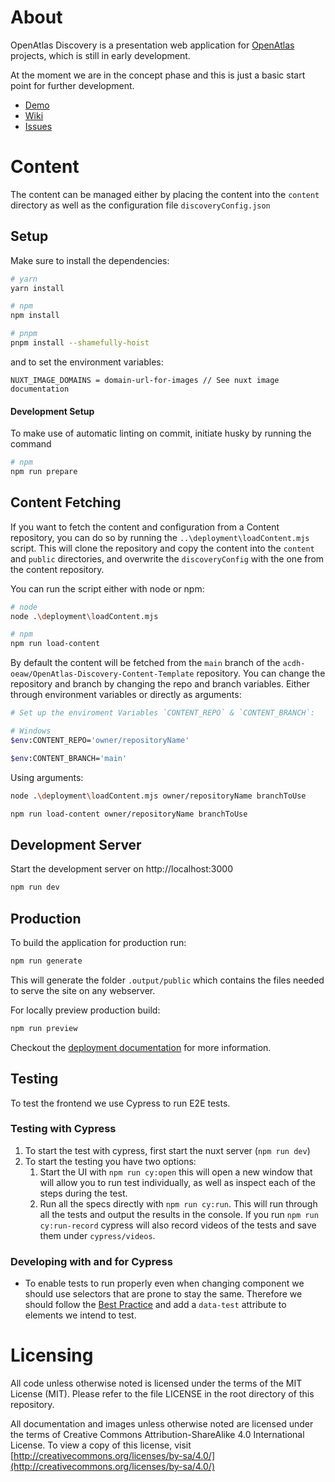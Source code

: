 # About

OpenAtlas Discovery is a presentation web application for
[OpenAtlas](https://openatlas.eu) projects,
which is still in early development.

At the moment we are in the concept phase and this is just a basic start point
for further development.
* [Demo](https://frontend-demo-dev.openatlas.eu/)
* [Wiki](https://redmine.openatlas.eu/projects/openatlas-discovery/wiki/Wiki)
* [Issues](https://redmine.openatlas.eu/projects/openatlas-discovery/issues)

# Content
The content can be managed either by placing the content into the `content` directory as well as the configuration file `discoveryConfig.json`

## Setup
Make sure to install the dependencies:

```bash
# yarn
yarn install

# npm
npm install

# pnpm
pnpm install --shamefully-hoist
```

and to set the environment variables:

```
NUXT_IMAGE_DOMAINS = domain-url-for-images // See nuxt image documentation
```

#### Development Setup
To make use of automatic linting on commit, initiate husky by running the command

```bash
# npm
npm run prepare
```

## Content Fetching

If you want to fetch the content and configuration from a Content repository, you can do so by running the `..\deployment\loadContent.mjs` script. This will clone the repository and copy the content into the `content` and `public` directories, and overwrite the `discoveryConfig` with the one from the content repository.

You can run the script either with node or npm:

```bash
# node
node .\deployment\loadContent.mjs

# npm
npm run load-content
```


By default the content will be fetched from the `main` branch of the `acdh-oeaw/OpenAtlas-Discovery-Content-Template` repository. You can change the repository and branch by changing the repo and branch variables. Either through environment variables or directly as arguments:

```bash
# Set up the enviroment Variables `CONTENT_REPO` & `CONTENT_BRANCH`:

# Windows
$env:CONTENT_REPO='owner/repositoryName'

$env:CONTENT_BRANCH='main'
```

Using arguments:

```bash
node .\deployment\loadContent.mjs owner/repositoryName branchToUse

npm run load-content owner/repositoryName branchToUse
```


## Development Server
Start the development server on http://localhost:3000

```bash
npm run dev
```

## Production
To build the application for production run:

```bash
npm run generate
```
This will generate the folder `.output/public` which contains the files needed to serve the site on any webserver.

For locally preview production build:
```bash
npm run preview
```

Checkout the [deployment documentation](https://nuxt.com/docs/getting-started/deployment#deployment)
for more information.

## Testing

To test the frontend we use Cypress to run E2E tests.

### Testing with Cypress

1. To start the test with cypress, first start the nuxt server (`npm run dev`)
2. To start the testing you have two options:
	1. Start the UI with `npm run cy:open` this will open a new window that will allow you to run test individually, as well as inspect each of the steps during the test.
	2. Run all the specs directly with `npm run cy:run`. This will run through all the tests and output the results in the console. If you run `npm run cy:run-record` cypress will also record videos of the tests and save them under `cypress/videos`.

### Developing with and for Cypress

- To enable tests to run properly even when changing component we should use selectors that are prone to stay the same. Therefore we should follow the [Best Practice](https://docs.cypress.io/guides/references/best-practices#Selecting-Elements) and add a `data-test` attribute to elements we intend to test.

# Licensing
All code unless otherwise noted is licensed under the terms of the MIT License
(MIT). Please refer to the file LICENSE in the root directory of this
repository.

All documentation and images unless otherwise noted are licensed under the
terms of Creative Commons Attribution-ShareAlike 4.0 International License.
To view a copy of this license, visit
[http://creativecommons.org/licenses/by-sa/4.0/](http://creativecommons.org/licenses/by-sa/4.0/)

